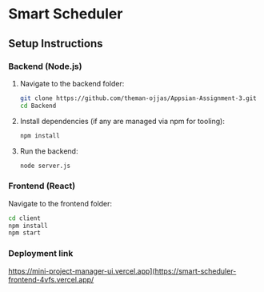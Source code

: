 # Smart Scheduler

## Setup Instructions

### Backend (Node.js)

1. Navigate to the backend folder:
   ```bash
   git clone https://github.com/theman-ojjas/Appsian-Assignment-3.git
   cd Backend
   
2. Install dependencies (if any are managed via npm for tooling):

   ```bash
   npm install


4. Run the backend:

   ```bash
   node server.js

### Frontend (React)
Navigate to the frontend folder:

```bash
cd client
npm install
npm start

```
### Deployment link
  https://mini-project-manager-ui.vercel.app](https://smart-scheduler-frontend-4vfs.vercel.app/
